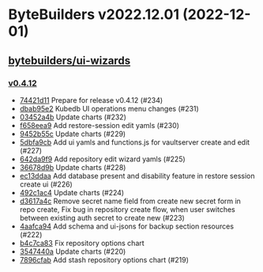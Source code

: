 # ByteBuilders v2022.12.01 (2022-12-01)


## [bytebuilders/ui-wizards](https://github.com/bytebuilders/ui-wizards)

### [v0.4.12](https://github.com/bytebuilders/ui-wizards/releases/tag/v0.4.12)

- [74421d11](https://github.com/bytebuilders/ui-wizards/commit/74421d11) Prepare for release v0.4.12 (#234)
- [dbab95e2](https://github.com/bytebuilders/ui-wizards/commit/dbab95e2) Kubedb UI operations menu changes (#231)
- [03452a4b](https://github.com/bytebuilders/ui-wizards/commit/03452a4b) Update charts (#232)
- [f658eea9](https://github.com/bytebuilders/ui-wizards/commit/f658eea9) Add restore-session edit yamls (#230)
- [9452b55c](https://github.com/bytebuilders/ui-wizards/commit/9452b55c) Update charts (#229)
- [5dbfa9cb](https://github.com/bytebuilders/ui-wizards/commit/5dbfa9cb) Add ui yamls and functions.js for vaultserver create and edit (#227)
- [642da9f9](https://github.com/bytebuilders/ui-wizards/commit/642da9f9) Add repository edit wizard yamls  (#225)
- [36678d9b](https://github.com/bytebuilders/ui-wizards/commit/36678d9b) Update charts (#228)
- [ec13ddaa](https://github.com/bytebuilders/ui-wizards/commit/ec13ddaa) Add database present and disability feature in restore session create ui (#226)
- [492c1ac4](https://github.com/bytebuilders/ui-wizards/commit/492c1ac4) Update charts (#224)
- [d3617a4c](https://github.com/bytebuilders/ui-wizards/commit/d3617a4c) Remove secret name field from create new secret form in repo create, Fix bug in repository create flow, when user switches between existing auth secret to create new (#223)
- [4aafca94](https://github.com/bytebuilders/ui-wizards/commit/4aafca94) Add schema and ui-jsons for backup section resources (#222)
- [b4c7ca83](https://github.com/bytebuilders/ui-wizards/commit/b4c7ca83) Fix repository options chart
- [3547440a](https://github.com/bytebuilders/ui-wizards/commit/3547440a) Update charts (#220)
- [7896cfab](https://github.com/bytebuilders/ui-wizards/commit/7896cfab) Add stash repository options chart (#219)



